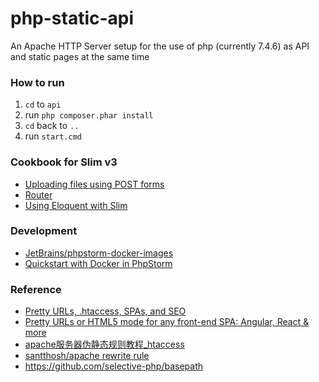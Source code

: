 php-static-api
==============
An Apache HTTP Server setup for the use of php (currently 7.4.6) as API and static pages at the same time

### How to run
1. `cd` to `api`
2. run `php composer.phar install`
3. `cd` back to `..`
4. run `start.cmd`

### Cookbook for Slim v3
- [Uploading files using POST forms](http://www.slimframework.com/docs/v3/cookbook/uploading-files.html)
- [Router](http://www.slimframework.com/docs/v3/objects/router.html)
- [Using Eloquent with Slim](http://www.slimframework.com/docs/v3/cookbook/database-eloquent.html)

### Development
- [JetBrains/phpstorm-docker-images](https://github.com/JetBrains/phpstorm-docker-images)
- [Quickstart with Docker in PhpStorm](https://www.youtube.com/watch?v=bWbXMy_mxxE)

### Reference
- [Pretty URLs, .htaccess, SPAs, and SEO](https://www.beyondjava.net/pretty-urls)
- [Pretty URLs or HTML5 mode for any front-end SPA: Angular, React & more](https://ngmilk.rocks/2018/09/11/pretty-urls-or-html5-mode-for-any-front-end-spa/)
- [apache服务器伪静态规则教程_htaccess](https://blog.csdn.net/weixin_41782053/article/details/80471193)
- [santthosh/apache rewrite rule](https://gist.github.com/santthosh/7dabf08fa3859361ef1e)
- https://github.com/selective-php/basepath
